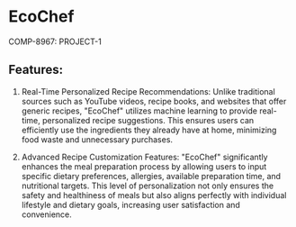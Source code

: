 # EcoChef
COMP-8967: PROJECT-1

## Features:
1. Real-Time Personalized Recipe Recommendations: Unlike traditional sources such as YouTube videos, recipe books, and websites that offer generic recipes, "EcoChef" utilizes machine learning to provide real-time, personalized recipe suggestions. This ensures users can efficiently use the ingredients they already have at home, minimizing food waste and unnecessary purchases.

2. Advanced Recipe Customization Features: "EcoChef" significantly enhances the meal preparation process by allowing users to input specific dietary preferences, allergies, available preparation time, and nutritional targets. This level of personalization not only ensures the safety and healthiness of meals but also aligns perfectly with individual lifestyle and dietary goals, increasing user satisfaction and convenience.


